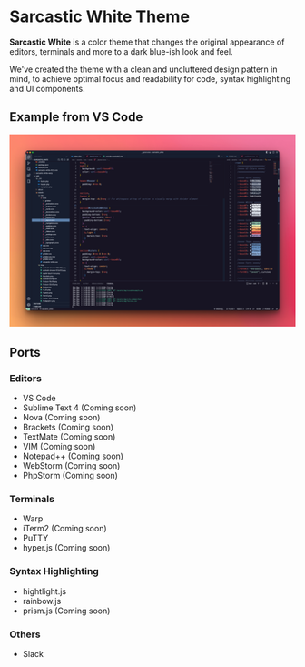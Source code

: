 # Sarcastic White Theme

**Sarcastic White** is a color theme that changes the original appearance of editors, terminals and more to a dark blue-ish look and feel.

We've created the theme with a clean and uncluttered design pattern in mind, to achieve optimal focus and readability for code, syntax highlighting and UI components.

## Example from VS Code

![VS Code Theme Example](web/assets/img/vscode-example2.png)

## Ports

### Editors

- VS Code
- Sublime Text 4 (Coming soon)
- Nova (Coming soon)
- Brackets (Coming soon)
- TextMate (Coming soon)
- VIM (Coming soon)
- Notepad++ (Coming soon)
- WebStorm (Coming soon)
- PhpStorm (Coming soon)

### Terminals

- Warp
- iTerm2 (Coming soon)
- PuTTY
- hyper.js (Coming soon)

### Syntax Highlighting

- hightlight.js
- rainbow.js
- prism.js (Coming soon)

### Others

- Slack
